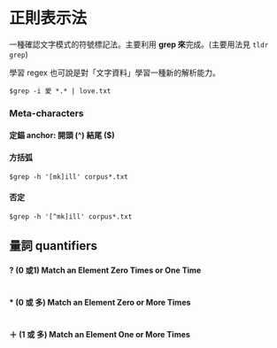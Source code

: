 # 正則表示法

一種確認文字模式的符號標記法。主要利用 **grep 來**完成。\(主要用法見 `tldr grep`\)

學習 regex 也可說是對「文字資料」學習一種新的解析能力。

```text
$grep -i 愛 *.* | love.txt
```

### Meta-characters

#### 定錨 anchor: 開頭 \(^\) 結尾 \($\)

#### 方括弧

```text
$grep -h '[mk]ill' corpus*.txt
```

#### 否定

```text
$grep -h '[^mk]ill' corpus*.txt
```

## 量詞 quantifiers

#### ? \(0 或1\) Match an Element Zero Times or One Time

```text

```

#### \* \(0 或 多\) Match an Element Zero or More Times

```text

```

#### ＋ \(1 或 多\) Match an Element One or More Times

```text

```

